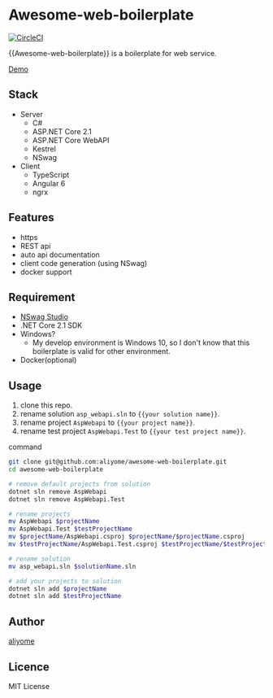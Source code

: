 # Awesome-web-boilerplate

[![CircleCI](https://circleci.com/gh/aliyome/awesome-web-boilerplate.svg?style=svg)](https://circleci.com/gh/aliyome/awesome-web-boilerplate)

{{Awesome-web-boilerplate}} is a boilerplate for web service.

[Demo](#)

## Stack

- Server
  - C#
  - ASP.NET Core 2.1
  - ASP.NET Core WebAPI
  - Kestrel
  - NSwag
- Client
  - TypeScript
  - Angular 6
  - ngrx

## Features

- https
- REST api
- auto api documentation
- client code generation (using NSwag)
- docker support

## Requirement

- [NSwag Studio](https://github.com/RSuter/NSwag/wiki/NSwagStudio)
- .NET Core 2.1 SDK
- Windows?
  - My develop environment is Windows 10, so I don't know that this boilerplate is valid for other environment.
- Docker(optional)

## Usage

1.  clone this repo.
2.  rename solution `asp_webapi.sln` to `{{your solution name}}`.
3.  rename project `AspWebapi` to `{{your project name}}`.
4.  rename test project `AspWebapi.Test` to `{{your test project name}}`.

command

```sh
git clone git@github.com:aliyome/awesome-web-boilerplate.git
cd awesome-web-boilerplate

# remove default projects from solution
dotnet sln remove AspWebapi
dotnet sln remove AspWebapi.Test

# rename projects
mv AspWebapi $projectName
mv AspWebapi.Test $testProjectName
mv $projectName/AspWebapi.csproj $projectName/$projectName.csproj
mv $testProjectName/AspWebapi.Test.csproj $testProjectName/$testProjectName.csproj

# rename solution
mv asp_webapi.sln $solutionName.sln

# add your projects to solution
dotnet sln add $projectName
dotnet sln add $testProjectName
```

## Author

[aliyome](https://twitter.com/aliyome)

## Licence

MIT License
